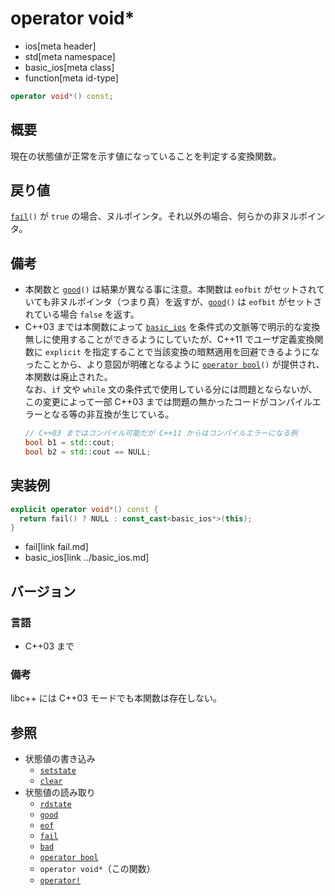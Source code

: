# operator void*
* ios[meta header]
* std[meta namespace]
* basic_ios[meta class]
* function[meta id-type]

```cpp
operator void*() const;
```

## 概要
現在の状態値が正常を示す値になっていることを判定する変換関数。

## 戻り値
[`fail`](fail.md)`()` が `true` の場合、ヌルポインタ。それ以外の場合、何らかの非ヌルポインタ。

## 備考
- 本関数と [`good`](good.md)`()` は結果が異なる事に注意。本関数は `eofbit` がセットされていても非ヌルポインタ（つまり真）を返すが、[`good`](good.md)`()` は `eofbit` がセットされている場合 `false` を返す。
- C++03 までは本関数によって [`basic_ios`](../basic_ios.md) を条件式の文脈等で明示的な変換無しに使用することができるようにしていたが、C++11 でユーザ定義変換関数に `explicit` を指定することで当該変換の暗黙適用を回避できるようになったことから、より意図が明確となるように [`operator bool`](op_bool.md)`()` が提供され、本関数は廃止された。  
	なお、`if` 文や `while` 文の条件式で使用している分には問題とならないが、この変更によって一部 C++03 までは問題の無かったコードがコンパイルエラーとなる等の非互換が生じている。
    ```cpp
    // C++03 まではコンパイル可能だが C++11 からはコンパイルエラーになる例
    bool b1 = std::cout;
    bool b2 = std::cout == NULL;
    ```


## 実装例
```cpp
explicit operator void*() const {
  return fail() ? NULL : const_cast<basic_ios*>(this);
}
```
* fail[link fail.md]
* basic_ios[link ../basic_ios.md]

## バージョン
### 言語
- C++03 まで

### 備考
libc++ には C++03 モードでも本関数は存在しない。

## 参照
- 状態値の書き込み
    - [`setstate`](setstate.md)
    - [`clear`](clear.md)
- 状態値の読み取り
    - [`rdstate`](rdstate.md)
    - [`good`](good.md)
    - [`eof`](eof.md)
    - [`fail`](fail.md)
    - [`bad`](bad.md)
    - [`operator bool`](op_bool.md)
    - `operator void*`（この関数）
    - [`operator!`](op_not.md)
